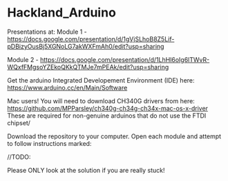 # Hackland_Arduino

Presentations at:
Module 1 - https://docs.google.com/presentation/d/1gVjSLhoB8Z5Lif-pDBizyOusBj5XGNoLG7akWXFmAh0/edit?usp=sharing

Module 2 - https://docs.google.com/presentation/d/1LhHl6oIg6lTWvR-WQxfFMgsoYZEkoQKkQTMJe7mPEAk/edit?usp=sharing

Get the arduino Integrated Developement Environment (IDE) here:
https://www.arduino.cc/en/Main/Software

Mac users! You will need to download CH340G drivers from here: https://github.com/MPParsley/ch340g-ch34g-ch34x-mac-os-x-driver These are required for non-genuine arduinos that do not use the FTDI chipset/

Download the repository to your computer. 
Open each module and attempt to follow instructions marked: 

//TODO:

Please ONLY look at the solution if you are really stuck!
